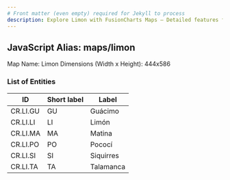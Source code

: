 ```yaml
---
# Front matter (even empty) required for Jekyll to process
description: Explore Limon with FusionCharts Maps – Detailed features for seamless integration. Try now & enhance your data visualization today! 
---
```


## JavaScript Alias: maps/limon

Map Name: Limon
Dimensions (Width x Height): 444x586



### List of Entities

ID | Short label | Label   | 
---|---|---|
CR.LI.GU| GU | Guácimo   |
CR.LI.LI| LI | Limón     |
CR.LI.MA| MA | Matina    | 
CR.LI.PO| PO | Pococí    |
CR.LI.SI| SI | Siquirres |
CR.LI.TA| TA | Talamanca |
